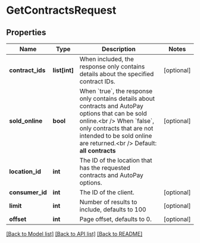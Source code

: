 # GetContractsRequest

## Properties
Name | Type | Description | Notes
------------ | ------------- | ------------- | -------------
**contract_ids** | **list[int]** | When included, the response only contains details about the specified contract IDs. | [optional] 
**sold_online** | **bool** | When &#x60;true&#x60;, the response only contains details about contracts and AutoPay options that can be sold online.&lt;br /&gt;  When &#x60;false&#x60;, only contracts that are not intended to be sold online are returned.&lt;br /&gt;  Default: **all contracts** | [optional] 
**location_id** | **int** | The ID of the location that has the requested contracts and AutoPay options. | 
**consumer_id** | **int** | The ID of the client. | [optional] 
**limit** | **int** | Number of results to include, defaults to 100 | [optional] 
**offset** | **int** | Page offset, defaults to 0. | [optional] 

[[Back to Model list]](../README.md#documentation-for-models) [[Back to API list]](../README.md#documentation-for-api-endpoints) [[Back to README]](../README.md)


